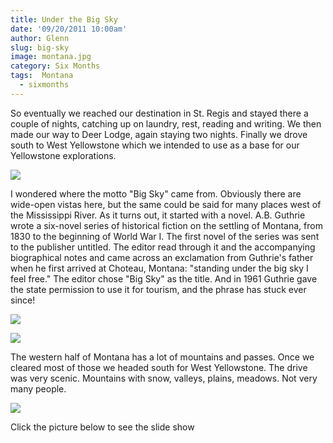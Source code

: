```yaml
---
title: Under the Big Sky
date: '09/20/2011 10:00am'
author: Glenn
slug: big-sky
image: montana.jpg
category: Six Months
tags:  Montana
  - sixmonths
---
```

So eventually we reached our destination in St. Regis and stayed there a couple of nights, catching up on laundry, rest, reading and writing. We then made our way to Deer Lodge, again staying two nights. Finally we drove south to West Yellowstone which we intended to use as a base for our Yellowstone explorations.

![](https://lh6.googleusercontent.com/-0Y4eE1w7IE8/Tmose5yEmSI/AAAAAAAABts/5I-araGR2o0/s640/P1150216.jpg)

I wondered where the motto "Big Sky" came from. Obviously there are wide-open vistas here, but the same could be said for many places west of the Mississippi River. As it turns out, it started with a novel. A.B. Guthrie wrote a six-novel series of historical fiction on the settling of Montana, from 1830 to the beginning of World War I. The first novel of the series was sent to the publisher untitled. The editor read through it and the accompanying biographical notes and came across an exclamation from Guthrie's father when he first arrived at Choteau, Montana: "standing under the big sky I feel free." The editor chose "Big Sky" as the title. And in 1961 Guthrie gave the state permission to use it for tourism, and the phrase has stuck ever since!

![](https://lh5.googleusercontent.com/-gdzNIRwwX8k/TniFAVYzPkI/AAAAAAAABzs/kCHPtgZUvbY/s640/P1150271.jpg)

![](https://lh4.googleusercontent.com/-BPgC5ompLOc/TniFXTEOWyI/AAAAAAAABzw/3kn8zy67eVE/s640/P1150273.jpg)

The western half of Montana has a lot of mountains and passes. Once we cleared most of those we headed south for West Yellowstone. The drive was very scenic. Mountains with snow, valleys, plains, meadows. Not very many people.

![](https://lh6.googleusercontent.com/-IZ-0cuVZzR8/TniGf7vmrlI/AAAAAAAABz8/AlhsELxbiwk/s640/P1150282.jpg)

Click the picture below to see the slide show
